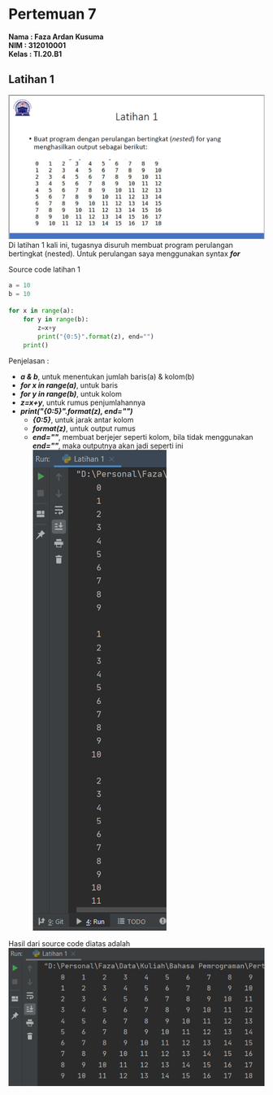 # Pertemuan 7

**Nama    : Faza Ardan Kusuma<br>
NIM     : 312010001<br>
Kelas   : TI.20.B1**

## Latihan 1
![latihan1](Pic/latihan1.png)
Di latihan 1 kali ini, tugasnya disuruh membuat program perulangan bertingkat (nested). Untuk perulangan saya menggunakan syntax ***for***<br>

Source code latihan 1
```python
a = 10
b = 10

for x in range(a):
    for y in range(b):
        z=x+y
        print("{0:5}".format(z), end="")
    print()
```

Penjelasan :
* ***a & b***, untuk menentukan jumlah baris(a) & kolom(b)
* ***for x in range(a)***, untuk baris
* ***for y in range(b)***, untuk kolom
* ***z=x+y***, untuk rumus penjumlahannya 
* ***print("{0:5}".format(z), end="")***
    * ***{0:5}***, untuk jarak antar kolom
    * ***format(z)***, untuk output rumus
    * ***end=""***, membuat berjejer seperti kolom, bila tidak menggunakan ***end=""***, maka outputnya akan jadi seperti ini<br>
    ![outputtanpaend](Pic/outputlatihan1tanpaend.png)

Hasil dari source code diatas adalah<br>
![outputlatihan1](Pic/outputlatihan1.png)
